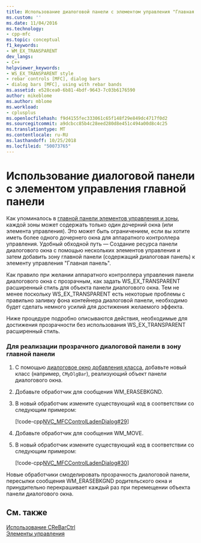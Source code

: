 ```yaml
---
title: Использование диалоговой панели с элементом управления "Главная панель" | Документация Майкрософт
ms.custom: ''
ms.date: 11/04/2016
ms.technology:
- cpp-mfc
ms.topic: conceptual
f1_keywords:
- WM_EX_TRANSPARENT
dev_langs:
- C++
helpviewer_keywords:
- WS_EX_TRANSPARENT style
- rebar controls [MFC], dialog bars
- dialog bars [MFC], using with rebar bands
ms.assetid: e528cea0-6b81-4bdf-9643-7c03b6176590
author: mikeblome
ms.author: mblome
ms.workload:
- cplusplus
ms.openlocfilehash: f9d4155fec333061c65f148f29e849dc4717f0d2
ms.sourcegitcommit: a9dcbcc85b4c28eed280d8e451c494a00d8c4c25
ms.translationtype: MT
ms.contentlocale: ru-RU
ms.lasthandoff: 10/25/2018
ms.locfileid: "50073765"
---
```

# <a name="using-a-dialog-bar-with-a-rebar-control"></a>Использование диалоговой панели с элементом управления главной панели

Как упоминалось в [главной панели элементов управления и зоны](../mfc/rebar-controls-and-bands.md), каждой зоны может содержать только один дочерний окна (или элемента управления). Это может быть ограничением, если вы хотите иметь более одного дочернего окна для аппаратного контроллера управления. Удобный обходной путь — Создание ресурса панели диалогового окна с помощью нескольких элементов управления и затем добавить зону главной панели (содержащий диалоговая панель) к элементу управления "Главная панель".

Как правило при желании аппаратного контроллера управления панели диалогового окна с прозрачным, как задать WS_EX_TRANSPARENT расширенный стиль для объекта панели диалогового окна. Тем не менее поскольку WS_EX_TRANSPARENT есть некоторые проблемы с правильно заливку фона контейнера диалоговой панели, необходимо будет сделать немного усилий для достижения желаемого эффекта.

Ниже процедуре подробно описываются действия, необходимые для достижения прозрачности без использования WS_EX_TRANSPARENT расширенный стиль.

### <a name="to-implement-a-transparent-dialog-bar-in-a-rebar-band"></a>Для реализации прозрачного диалоговой панели в зону главной панели

1. С помощью [диалоговое окно добавления класса](../mfc/reference/adding-an-mfc-class.md), добавьте новый класс (например, `CMyDlgBar`), реализующий объект панели диалогового окна.

1. Добавьте обработчик для сообщения WM_ERASEBKGND.

1. В новый обработчик измените существующий код в соответствии со следующим примером:

   [!code-cpp[NVC_MFCControlLadenDialog#29](../mfc/codesnippet/cpp/using-a-dialog-bar-with-a-rebar-control_1.cpp)]

1. Добавьте обработчик для сообщения WM_MOVE.

1. В новый обработчик измените существующий код в соответствии со следующим примером:

   [!code-cpp[NVC_MFCControlLadenDialog#30](../mfc/codesnippet/cpp/using-a-dialog-bar-with-a-rebar-control_2.cpp)]

Новые обработчики смоделировать прозрачность диалоговой панели, пересылки сообщения WM_ERASEBKGND родительского окна и принудительно перекрашивает каждый раз при перемещении объекта панели диалогового окна.

## <a name="see-also"></a>См. также

[Использование CReBarCtrl](../mfc/using-crebarctrl.md)<br/>
[Элементы управления](../mfc/controls-mfc.md)

